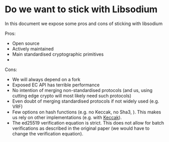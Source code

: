 # Do we want to stick with Libsodium
In this document we expose some pros and cons of sticking with libsodium

Pros: 
* Open source
* Actively maintained
* Main standardised cryptographic primitives
* 

Cons:
* We will always depend on a fork
* Exposed EC API has terrible performance
* No intention of merging non-standardised protocols (and us, using cutting edge 
  crypto will most likely need such protocols)
* Even doubt of merging standardised protocols if not widely used (e.g. VRF)
* Few options on hash functions (e.g. no Keccak, no Sha3, ). This makes us
  rely on other implementations (e.g. with [Keccak](https://github.com/input-output-hk/cardano-base/pull/221)).
* The ed25519 verification equation is strict. This does not allow for batch 
  verifications as described in the original paper (we would have to change the 
  verification equation).